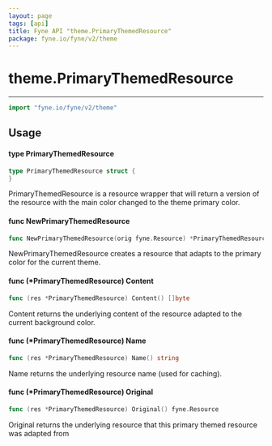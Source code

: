 ```yaml
---
layout: page
tags: [api]
title: Fyne API "theme.PrimaryThemedResource"
package: fyne.io/fyne/v2/theme
---
```


# theme.PrimaryThemedResource
---
```go
import "fyne.io/fyne/v2/theme"
```

## Usage

#### type PrimaryThemedResource

```go
type PrimaryThemedResource struct {
}
```

PrimaryThemedResource is a resource wrapper that will return a version of the resource with the main color changed to the theme primary color.

#### func  NewPrimaryThemedResource

```go
func NewPrimaryThemedResource(orig fyne.Resource) *PrimaryThemedResource
```
NewPrimaryThemedResource creates a resource that adapts to the primary color for the current theme.

#### func (*PrimaryThemedResource) Content

```go
func (res *PrimaryThemedResource) Content() []byte
```
Content returns the underlying content of the resource adapted to the current background color.

#### func (*PrimaryThemedResource) Name

```go
func (res *PrimaryThemedResource) Name() string
```
Name returns the underlying resource name (used for caching).

#### func (*PrimaryThemedResource) Original

```go
func (res *PrimaryThemedResource) Original() fyne.Resource
```
Original returns the underlying resource that this primary themed resource was adapted from
